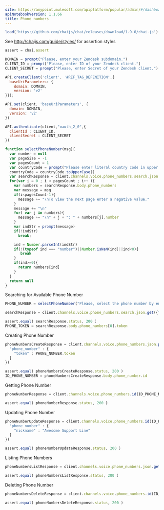 ```yaml
---
site: https://anypoint.mulesoft.com/apiplatform/popular/admin/#/dashboard/apis/8077/versions/8266/portal/pages/6943/preview
apiNotebookVersion: 1.1.66
title: Phone numbers
---
```


```javascript
load('https://github.com/chaijs/chai/releases/download/1.9.0/chai.js')
```

See http://chaijs.com/guide/styles/ for assertion styles

```javascript
assert = chai.assert
```

```javascript
DOMAIN = prompt("Please, enter your Zendesk subdomain.")
CLIENT_ID = prompt("Please, enter ID of your Zendesk client.")
CLIENT_SECRET = prompt("Please, enter Secret of your Zendesk client.")
```

```javascript
API.createClient('client', '#REF_TAG_DEFENITION',{
  baseUriParameters: {
    domain: DOMAIN,
    version: 'v2'
}});
```

```javascript
API.set(client, 'baseUriParameters', {
  domain: DOMAIN,
  version: 'v2'
})
```

```javascript
API.authenticate(client,"oauth_2_0",{
  clientId : CLIENT_ID,
  clientSecret : CLIENT_SECRET
})
```

```javascript
function selectPhoneNumber(msg){
  var number = null
  var pageSize = -1
  var pagesCount = 1
  var countryCode = prompt("Please enter literal country code in upper case for searching phone number")
  countryCode = countryCode.toUpperCase()
  var searchResponse = client.channels.voice.phone_numbers.search.json.get({"country":countryCode})
  for(var i = 0 ; i < pagesCount ; i++ ){
    var numbers = searchResponse.body.phone_numbers
    var message = msg
    if(i<pagesCount-1){
      message += "\nTo view the next page enter a negative value."
    }
    message += "\n"
    for( var j in numbers){
      message += "\n" + j + ": " + numbers[j].number
    }
    var indStr = prompt(message)
    if(!indStr)
      break;

    ind = Number.parseInt(indStr)
    if(!(typeof ind === "number")||Number.isNaN(ind)||ind<0){
       break
    }
    if(ind>=0){
      return numbers[ind]
    }  
  }
  return null
}
```

Searching for Available Phone Number

```javascript
PHONE_NUMBER = selectPhoneNumber("Please, select the phone number by entering its index.\nThis number will be created for your Zendesk account.")
```

```javascript
searchResponse = client.channels.voice.phone_numbers.search.json.get({"country":"US"})
```

```javascript
assert.equal( searchResponse.status, 200 )
PHONE_TOKEN = searchResponse.body.phone_numbers[0].token
```

Creating Phone Number

```javascript
phoneNumbersCreateResponse = client.channels.voice.phone_numbers.json.post({
  "phone_number" : {
    "token" : PHONE_NUMBER.token
  }
})
```

```javascript
assert.equal( phoneNumbersCreateResponse.status, 200 )
ID_PHONE_NUMBER = phoneNumbersCreateResponse.body.phone_number.id
```

Getting Phone Number

```javascript
phoneNumberResponse = client.channels.voice.phone_numbers.id(ID_PHONE_NUMBER).json.get()
```

```javascript
assert.equal( phoneNumberResponse.status, 200 )
```

Updating Phone Number

```javascript
phoneNumberUpdateResponse = client.channels.voice.phone_numbers.id(ID_PHONE_NUMBER).json.put({
  "phone_number" : {
    "nickname" : "Awesome Support Line"
  }
})
```

```javascript
assert.equal( phoneNumberUpdateResponse.status, 200 )
```

Listing Phone Numbers

```javascript
phoneNumbersListResponse = client.channels.voice.phone_numbers.json.get()
```

```javascript
assert.equal( phoneNumbersListResponse.status, 200 )
```

Deleting Phone Number

```javascript
phoneNumbersDeleteResponse = client.channels.voice.phone_numbers.id(ID_PHONE_NUMBER).json.delete()
```

```javascript
assert.equal( phoneNumbersDeleteResponse.status, 200 )
```